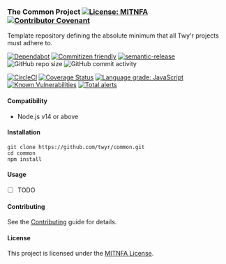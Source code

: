 ### The Common Project [![License: MITNFA](https://img.shields.io/badge/License-MIT-yellow.svg)](https://spdx.org/licenses/MITNFA.html) [![Contributor Covenant](https://img.shields.io/badge/Contributor%20Covenant-v2.0%20adopted-ff69b4.svg)](CODE_OF_CONDUCT.md) 
Template repository defining the absolute minimum that all Twy'r projects must adhere to.


[![Dependabot](https://badgen.net/dependabot/twyr/common/258831598?icon=dependabot)](https://app.dependabot.com/accounts/twyr/repos/258831598)
[![Commitizen friendly](https://img.shields.io/badge/commitizen-friendly-brightgreen.svg)](http://commitizen.github.io/cz-cli/)
[![semantic-release](https://img.shields.io/badge/%20%20%F0%9F%93%A6%F0%9F%9A%80-semantic--release-e10079.svg)](https://github.com/semantic-release/semantic-release)
![GitHub repo size](https://img.shields.io/github/repo-size/twyr/common)
![GitHub commit activity](https://img.shields.io/github/commit-activity/m/twyr/common)

[![CircleCI](https://circleci.com/gh/twyr/common.svg?style=shield&circle-token=5b5a717014a209604624b6e25cee1552e6174315)](https://circleci.com/gh/twyr/common)
[![Coverage Status](https://coveralls.io/repos/github/twyr/common/badge.svg?branch=master)](https://coveralls.io/github/twyr/common?branch=master)
[![Language grade: JavaScript](https://img.shields.io/lgtm/grade/javascript/g/twyr/common.svg?logo=lgtm&logoWidth=18)](https://lgtm.com/projects/g/twyr/common/context:javascript)
[![Known Vulnerabilities](https://snyk.io/test/github/twyr/common/badge.svg)](https://snyk.io/test/github/twyr/common)
[![Total alerts](https://img.shields.io/lgtm/alerts/g/twyr/common.svg?logo=lgtm&logoWidth=18)](https://lgtm.com/projects/g/twyr/common/alerts/)

#### Compatibility
* Node.js v14 or above


#### Installation
```
git clone https://github.com/twyr/common.git
cd common
npm install
```

#### Usage
- [ ] TODO

#### Contributing
See the [Contributing](CONTRIBUTING.md) guide for details.

#### License
This project is licensed under the [MITNFA License](LICENSE.md).
